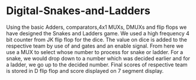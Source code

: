 # Digital-Snakes-and-Ladders
Using the basic Adders, comparators,4x1 MUXs, DMUXs and flip flops we have designed the Snakes and Ladders game. We used a high frequency 4 bit counter from JK flip flop for the dice. The value on dice is added to the respective team by use of and gates and an enable signal. From here we use a MUX to select whose number to process for snake or ladder. For a snake, we would drop down to a number which was decided earlier and for a ladder, we go up to the decided number. Final scores of respective team is stored in D flip flop and score displayed on 7 segment display.    
